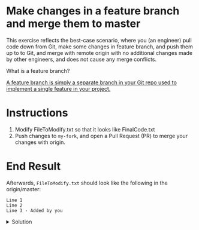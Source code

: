 # Make changes in a feature branch and merge them to master

This exercise reflects the best-case scenario, where you (an engineer) pull code down from Git, make some changes in feature branch, and push them up to to Git, and merge with remote origin with no additional changes made by other engineers, and does not cause any merge conflicts. 

What is a feature branch?

[A feature branch is simply a separate branch in your Git repo used to implement a single feature in your project.](https://bocoup.com/blog/git-workflow-walkthrough-feature-branches)

# Instructions
1. Modify FileToModify.txt so that it looks like FinalCode.txt
1. Push changes to `my-fork`, and open a Pull Request (PR) to merge your changes with origin. 

# End Result
Afterwards, `FileToModify.txt` should look like the following in the origin/master:
```
Line 1 
Line 2
Line 3 - Added by you
```

<details>
  <summary>Solution</summary>
  
In code:
1. Add a new line to FileToModify.txt, save file.

In Terminal:
1. Stage your changes 
```git stage -A```
1. `git commit -m "your commit message" ` // commits changes
1. `git push -u my-fork scenario1` // pushes changes from your current branch `scenario1` to the remote `my-fork`

On Github:
1. Open a Pull Request to merge changes from `my-fork` to `master-your-name` branch in origin. 
</details>